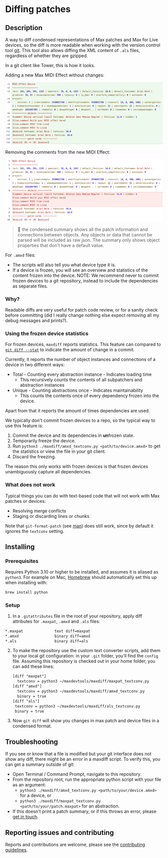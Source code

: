 # Diffing patches

## Description

A way to diff condensed representations of Max patches and Max for Live devices, so the diff is more readable when working with the version control tool [git](https://git-scm.com/). This tool also allows diffing the XML content of `.als` files, regardless of whether they are gzipped.

In a git client like Tower, this is how it looks.

Adding a new Max MIDI Effect without changes:

![Adding](add-midi-effect.png)

Removing the comments from the new MIDI Effect:

![Removing](remove-comments.png)

> :pushpin: the condensed summary shows all the patch information and connections between objects. Any objects or data that cannot be parsed will be included as raw json. The summary only shows object properties that don't have a default value.

For `.amxd` files:
* The scripts will also tell you what device type it is. 
* If a device is frozen, you will see an overview and statistics of the content frozen into the device. NOTE: We recommend never to commit frozen devices to a git repository, instead to include the dependencies as separate files.

### Why?

Readable diffs are very useful for patch code review, or for a sanity check before committing (did I really change nothing else expect removing all my debug messages and prints?).

### Using the frozen device statistics

For frozen devices, `maxdiff` reports statistics. This feature can compared to [`git diff --stat`](https://git-scm.com/docs/git-diff#Documentation/git-diff.txt---statltwidthgtltname-widthgtltcountgt) to indicate the amount of change in a commit.

Currently, it reports the number of object instances and connections of a device in two different ways:

* Total - Counting every abstraction instance - Indicates loading time
  * This recursively counts the contents of all subpatchers and abstraction instances
* Unique - Counting abstractions once - Indicates maintainability
  * This counts the contents once of every dependency frozen into the device.

Apart from that it reports the amount of times dependencies are used.

We typically don't commit frozen devices to a repo, so the typical way to use this feature is:

1. Commit the device and its dependencies in **un**frozen state.
2. Temporarily freeze the device.
3. Run `python3 ./maxdiff/amxd_textconv.py <path/to/device.amxd>` to get the statistics or view the file in your git client.
4. Discard the freezing.

The reason this only works with frozen devices is that frozen devices unambiguously capture all dependencies.

### What does not work

Typical things you can do with text-based code that will not work with Max patches or devices:
* Resolving merge conflicts
* Staging or discarding lines or chunks

Note that `git-format-patch` (see [man](https://git-scm.com/docs/git-format-patch)) does still work, since by default it ignores the `textconv` setting.

## Installing

### Prerequisites

Requires Python 3.10 or higher to be installed, and assumes it is aliased as `python3`. For example on Mac, [Homebrew](https://brew.sh/) should automatically set this up when installing with:

```bash
brew install python
```

### Setup

1. In a `.gitattributes` file in the root of your repository, apply diff attributes for `.maxpat`, `.amxd` and `.als` files:
```text
*.maxpat              text diff=maxpat
*.amxd                binary diff=amxd
*.als                 binary diff=als
```

2. To make the repository use the custom text converter scripts, add them to your local git configuration: in your `.git` folder, you'll find the `config` file. Assuming this repository is checked out in your home folder, you can add these lines:

   ```text
   [diff "maxpat"]
     textconv = python3 ~/maxdevtools/maxdiff/maxpat_textconv.py
   [diff "amxd"]
     textconv = python3 ~/maxdevtools/maxdiff/amxd_textconv.py
     binary = true
   [diff "als"]
    textconv = python3 ~/maxdevtools/maxdiff/als_textconv.py
    binary = true
   ```

3. Now `git diff` will show you changes in max patch and device files in a condensed format.

## Troubleshooting

If you see or know that a file is modified but your git interface does not show any diff, there might be an error in a maxdiff script. To verify this, you can get a summary outside of git:

* Open Terminal / Command Prompt, navigate to this repository.
* From the repository root, run the appropriate python script with your file as an argument:
  * `python3 ./maxdiff/amxd_textconv.py <path/to/your/device.amxd>` for a device, or
  * `python3 ./maxdiff/maxpat_textconv.py <path/to/your/patch.maxpat>` for an abstraction.
* If this doesn't print a patch summary, or if this throws an error, please [get in touch](CONTRIBUTING.md).

## Reporting issues and contributing

Reports and contributions are welcome, please see the [contributing guidelines](CONTRIBUTING.md).